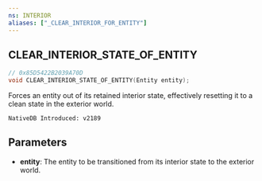 ```yaml
---
ns: INTERIOR
aliases: ["_CLEAR_INTERIOR_FOR_ENTITY"]
---
```

## CLEAR_INTERIOR_STATE_OF_ENTITY

```c
// 0x85D5422B2039A70D
void CLEAR_INTERIOR_STATE_OF_ENTITY(Entity entity);
```

Forces an entity out of its retained interior state, effectively resetting it to a clean state in the exterior world.

```
NativeDB Introduced: v2189
```

## Parameters
* **entity**: The entity to be transitioned from its interior state to the exterior world.
